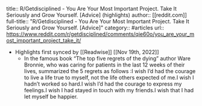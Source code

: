 title:: R/Getdisciplined - You Are Your Most Important Project. Take It Seriously and Grow Yourself. [Advice] (highlights)
author:: [[reddit.com]]
full-title:: "R/Getdisciplined - You Are Your Most Important Project. Take It Seriously and Grow Yourself. [Advice]"
category:: #articles
url:: https://www.reddit.com/r/getdisciplined/comments/qie60o/you_are_your_most_important_project_take_it/

- Highlights first synced by [[Readwise]] [[Nov 19th, 2022]]
	- In the famous book “The top five regrets of the dying” author Ware Bronnie, who was caring for patients in the last 12 weeks of their lives, summarized the 5 regrets as follows :I wish I’d had the courage to live a life true to myself, not the life others expected of me.I wish I hadn’t worked so hard.I wish I’d had the courage to express my feelings.I wish I had stayed in touch with my friends.I wish that I had let myself be happier.